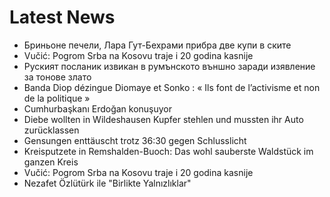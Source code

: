 # Latest News
-  Бриньоне печели, Лара Гут-Бехрами прибра две купи в ските
-  Vučić: Pogrom Srba na Kosovu traje i 20 godina kasnije
-  Руският посланик извикан в румънското външно заради изявление за тонове злато
-  Banda Diop dézingue Diomaye et Sonko : « Ils font de l’activisme et non de la politique »
-  Cumhurbaşkanı Erdoğan konuşuyor
-  Diebe wollten in Wildeshausen Kupfer stehlen und mussten ihr Auto zurücklassen
-  Gensungen enttäuscht trotz 36:30 gegen Schlusslicht
-  Kreisputzete in Remshalden-Buoch: Das wohl sauberste Waldstück im ganzen Kreis
-  Vučić: Pogrom Srba na Kosovu traje i 20 godina kasnije
-  Nezafet Özlütürk ile "Birlikte Yalnızlıklar"
